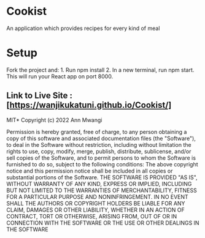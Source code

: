 # Cookist

An application which provides recipes for every kind of meal

# Setup

Fork the project and:
        1. Run npm install
        2. In a new terminal, run npm start. This will run your React app on port 8000.


## Link to Live Site :[https://wanjikukatuni.github.io/Cookist/]

MIT* Copyright (c) 2022 Ann Mwangi

Permission is hereby granted, free of charge, to any person obtaining a copy of this software and associated documentation files (the "Software"), to deal in the Software without restriction, including without limitation the rights to use, copy, modify, merge, publish, distribute, sublicense, and/or sell copies of the Software, and to permit persons to whom the Software is furnished to do so, subject to the following conditions: The above copyright notice and this permission notice shall be included in all copies or substantial portions of the Software. THE SOFTWARE IS PROVIDED "AS IS", WITHOUT WARRANTY OF ANY KIND, EXPRESS OR IMPLIED, INCLUDING BUT NOT LIMITED TO THE WARRANTIES OF MERCHANTABILITY, FITNESS FOR A PARTICULAR PURPOSE AND NONINFRINGEMENT. IN NO EVENT SHALL THE AUTHORS OR COPYRIGHT HOLDERS BE LIABLE FOR ANY CLAIM, DAMAGES OR OTHER LIABILITY, WHETHER IN AN ACTION OF CONTRACT, TORT OR OTHERWISE, ARISING FROM, OUT OF OR IN CONNECTION WITH THE SOFTWARE OR THE USE OR OTHER DEALINGS IN THE SOFTWARE

